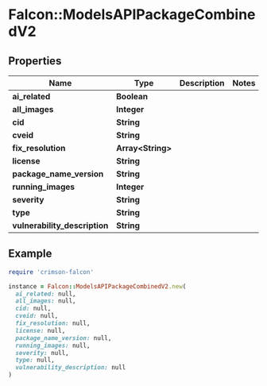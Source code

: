 # Falcon::ModelsAPIPackageCombinedV2

## Properties

| Name | Type | Description | Notes |
| ---- | ---- | ----------- | ----- |
| **ai_related** | **Boolean** |  |  |
| **all_images** | **Integer** |  |  |
| **cid** | **String** |  |  |
| **cveid** | **String** |  |  |
| **fix_resolution** | **Array&lt;String&gt;** |  |  |
| **license** | **String** |  |  |
| **package_name_version** | **String** |  |  |
| **running_images** | **Integer** |  |  |
| **severity** | **String** |  |  |
| **type** | **String** |  |  |
| **vulnerability_description** | **String** |  |  |

## Example

```ruby
require 'crimson-falcon'

instance = Falcon::ModelsAPIPackageCombinedV2.new(
  ai_related: null,
  all_images: null,
  cid: null,
  cveid: null,
  fix_resolution: null,
  license: null,
  package_name_version: null,
  running_images: null,
  severity: null,
  type: null,
  vulnerability_description: null
)
```

